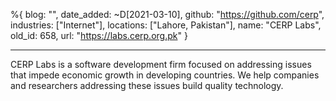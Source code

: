 %{
  blog: "",
  date_added: ~D[2021-03-10],
  github: "https://github.com/cerp",
  industries: ["Internet"],
  locations: ["Lahore, Pakistan"],
  name: "CERP Labs",
  old_id: 658,
  url: "https://labs.cerp.org.pk"
}

---

CERP Labs is a software development firm focused on addressing issues that impede economic growth in developing countries. We help companies and researchers addressing these issues build quality technology.
